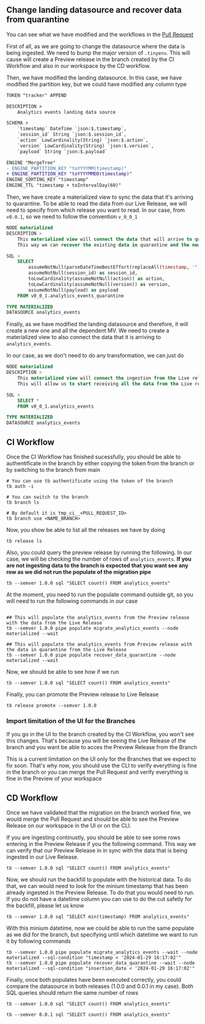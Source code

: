 ## Change landing datasource and recover data from quarantine

You can see what we have modified and the workflows in the [Pull Request](https://github.com/tinybirdco/use-case-examples/pull/228)

First of all, as we are going to change the datasource where the data is being ingested. We need to bump the major version of `.tinyenv`. This will cause will create a Preview release in the branch created by the CI Workflow and also in our workspace by the CD workflow.

Then, we have modified the landing datasource. In this case, we have modified the partition key, but we could have modified any column type

```diff
TOKEN "tracker" APPEND

DESCRIPTION >
    Analytics events landing data source

SCHEMA >
    `timestamp` DateTime `json:$.timestamp`,
    `session_id` String `json:$.session_id`,
    `action` LowCardinality(String) `json:$.action`,
    `version` LowCardinality(String) `json:$.version`,
    `payload` String `json:$.payload`

ENGINE "MergeTree"
- ENGINE_PARTITION_KEY "toYYYYMM(timestamp)"
+ ENGINE_PARTITION_KEY "toYYYYMMDD(timestamp)"
ENGINE_SORTING_KEY "timestamp"
ENGINE_TTL "timestamp + toIntervalDay(60)"
```

Then, we have create a materialized view to sync the data that it's arriving to quarantine. To be able to read the data from our Live Release, we will need to specify from which release you want to read. In our case, from `v0.0.1`, so we need to follow the convention `v_0_0_1` 

```sql
NODE materialized
DESCRIPTION >
    This materialized view will connect the data that will arrive to quarantine with the new release (1.0.0)
    This way we can recover the existing data in quarantine and the new data that will arrive to the new release

SQL >
    SELECT 
        assumeNotNull(parseDateTimeBestEffort(replaceAll(timestamp, '"', ''))) as timestamp,
        assumeNotNull(session_id) as session_id,
        toLowCardinality(assumeNotNull(action)) as action,
        toLowCardinality(assumeNotNull(version)) as version,
        assumeNotNull(payload) as payload
    FROM v0_0_1.analytics_events_quarantine

TYPE MATERIALIZED
DATASOURCE analytics_events
```

Finally, as we have modified the landing datasource and therefore, it will create a new one and all the dependent MV. We need to create a materialized view to also connect the data that it is arriving to `analytics_events`.

In our case, as we don't need to do any transformation, we can just do

```sql
NODE materialized
DESCRIPTION >
    This materialized view will connect the ingestion from the Live release ( at the moment v0.0.1 ) to the new release (1.0.0).
    This will allow us to start receiving all the data from the Live release to the new release (1.0.0) that will be in Preview mode.

SQL >
    SELECT *
    FROM v0_0_1.analytics_events

TYPE MATERIALIZED
DATASOURCE analytics_events
```

## CI Workflow 

Once the CI Workflow has finished sucessfully, you should be able to authentificate in the branch by either copying the token from the branch or by switching to the branch from main

```shell
# You can use tb authentificate using the token of the branch
tb auth -i 

# You can switch to the branch
tb branch ls 

# By default it is tmp_ci__<PULL_REQUEST_ID>
tb branch use <NAME_BRANCH> 
```

Now, you show be able to list all the releases we have by doing

```shell
tb release ls
```

Also, you could query the preview release by running the following. In our case, we will be checking the number of rows of `analytics_events`. 
**If you are not ingesting data to the branch is expected that you want see any row as we did not run the populate of the migration pipe**

```shell
tb --semver 1.0.0 sql "SELECT count() FROM analytics_events"
```

At the moment, you need to run the populate command outside git, so you will need to run the following commands in our case

```shell

## This will populate the analytics_events from the Preview release with the data from the Live Release
tb --semver 1.0.0 pipe populate migrate_analytics_events --node materialized --wait

## This will populate the analytics_events from Preview release with the data in quarantine from the Live Release 
tb --semver 1.0.0 pipe populate recover_data_quarantine --node materialized --wait
```

Now, we should be able to see how if we run 

```shell
tb --semver 1.0.0 sql "SELECT count() FROM analytics_events"
```

Finally, you can promote the Preview release to Live Release

```shell
tb release promote --semver 1.0.0
```

### Import limitation of the UI for the Branches

If you go in the UI to the branch created by the CI Workflow, you won't see this changes. That's because you will be seeing the Live Release of the branch and you want be able to acces the Preview Release from the Branch
 
This is a current limitation on the UI only for the Branches that we expect to fix soon. That's why now, you should use the CLI to verify everything is fine in the branch or you can merge the Pull Request and verify everything is fine in the Preview of your workspace


## CD Workflow 

Once we have validated that the migration on the branch worked fine, we would merge the Pull Request and should be able to see the Preview Release on our workspace in the UI or on the CLI.

If you are ingesting continustly, you should be able to see some rows entering in the Preview Release if you the following command. This way we can verify that our Preview Release in in sync with the data that is being ingested in our Live Release.

```shell
tb --semver 1.0.0 sql "SELECT count() FROM analytics_events"
```

Now, we should run the backfill to populate with the historical data. To do that, we can would need to look for the minium timestamp that has been already ingested in the Preview Release. To do that you would need to run. If you do not have a datetime column you can use to do the cut safetly for the backfill, please let us know

```shell
tb --semver 1.0.0 sql "SELECT min(timestamp) FROM analytics_events"
```

With this minium datetime, now we could be able to run the same populate as we did for the branch, but specifying until which datetime we want to run it by following commands

```shell
tb --semver 1.0.0 pipe populate migrate_analytics_events --wait --node materialized --sql-condition "timestamp < '2024-01-29 16:17:02'"
tb --semver 1.0.0 pipe populate recover_data_quarantine --wait --node materialized --sql-condition "insertion_date < '2024-01-29 16:17:02'"
```

Finally, once both populates have been executed correctly, you could compare the datasource in both releases (1.0.0 and 0.0.1 in my case). Both SQL queries should return the same number of rows

```shell
tb --semver 1.0.0 sql "SELECT count() FROM analytics_events"

tb --semver 0.0.1 sql "SELECT count() FROM analytics_events"
```



